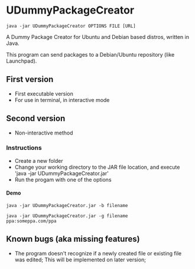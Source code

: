 UDummyPackageCreator
====================
<code>java -jar UDummyPackageCreator OPTIONS FILE [URL]</code>

A Dummy Package Creator for Ubuntu and Debian based distros, written in Java.

This program can send packages to a Debian/Ubuntu repository (like Launchpad).

## First version
* First executable version
* For use in terminal, in interactive mode

## Second version
* Non-interactive method

### Instructions
* Create a new folder
* Change your working directory to the JAR file location, and execute 'java -jar UDummyPackageCreator.jar'
* Run the progam with one of the options

#### Demo
<code>java  -jar UDummyPackageCreator.jar -b filename</code><p></p>
<code>java  -jar UDummyPackageCreator.jar -g filename ppa:someppa.com/ppa</code>

## Known bugs (aka missing features)
* The program doesn't recognize if a newly created file or existing file was edited; This will be implemented on later version;
